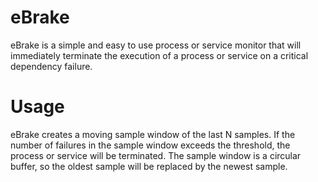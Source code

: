 eBrake
===

eBrake is a simple and easy to use process or service monitor that will immediately
terminate the execution of a process or service on a critical dependency failure.

# Usage

eBrake creates a moving sample window of the last N samples. If the number of
failures in the sample window exceeds the threshold, the process or service
will be terminated. The sample window is a circular buffer, so the oldest
sample will be replaced by the newest sample.


